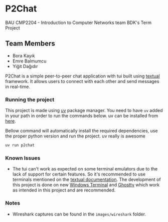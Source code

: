 # P2Chat
BAU CMP2204 - Introduction to Computer Networks team BDK's Term Project
## Team Members
- Bora Kayık
- Emre Balmumcu
- Yiğit Dağıdır

P2Chat is a simple peer-to-peer chat application with tui built using [textual](https://www.textualize.io/) framework. It allows users to connect with each other and send messages in real-time.

### Running the project
This project is made using [uv](https://docs.astral.sh/uv/) package manager. 
You need to have `uv` added in your path in order to run the commands below.
uv can be installed from [here](https://docs.astral.sh/uv/getting-started/installation/).

Bellow command will automatically install the required dependencies, use the proper python version and run the project. uv really is awesome
```bash
uv run p2chat
```

### Known Issues 
- The tui can't work as expected on some terminal emulators due to the lack of support for certain features. So it's recommended to use terminals mentioned on the [textual documentation](https://textual.textualize.io/getting_started/#requirements). The development of this project is done on new [Windows Terminal](https://apps.microsoft.com/detail/9n0dx20hk701?hl=en-GB&gl=GB) and [Ghostty](https://ghostty.org/) which work as intended in this project and are recommended.

### Notes
- Wireshark captures can be found in the `images/wireshark` folder.